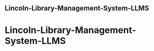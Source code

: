 ## Lincoln-Library-Management-System-LLMS
<!-- The library management system aims to provide a convenient platform for librarians and book enthusiasts. It consists of an administrative interface for managing library resources, while users can easily navigate through the library's collection and conveniently pay fees online.

**General Features:**
- Signup and Signin
- Email Verification
- Reset Password using Email Link

**User Features:**
- Browse Books
- Book Request (Requesting to borrow book/s)
- Can check Issued Books if it's already Overdue, Returned or still On-going
- Invoice: Can pay using PayPal or can choose pay over-the-counter.
- Profile Account Update

**Admin Features:**
- Dashboard (Can see Total User, Total Available Books, Active Book Request, Total Sales, and Monthly Chart Analytics)
- Manage Books (To add Book)
- Book Authors (To add Author)
- Book Categories (To add Category)
- Manage Issued Books
- Manage Transactions
- User Management -->

# Lincoln-Library-Management-System-LLMS
